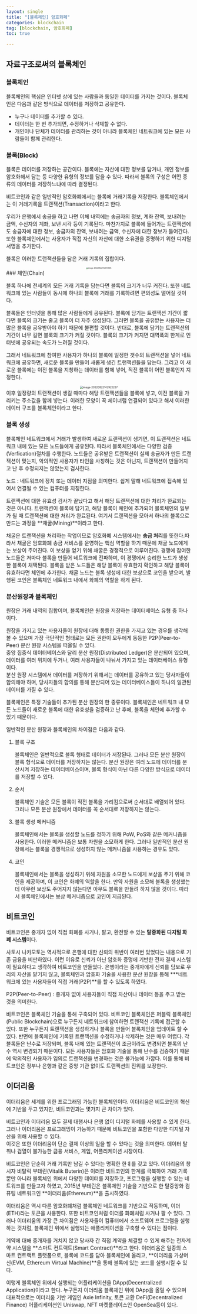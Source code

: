 ```yaml
---
layout: single
title: "[블록체인] 암호화폐"
categories: blockchain
tag: [blockchain, 암호화폐]
toc: true

---
```


## 자료구조로써의 블록체인

### 블록체인

블록체인의 핵심은 인터넷 상에 있는 사람들과 동일한 데이터를 가지는 것이다. 블록체인은 다음과 같은 방식으로 데이터를 저장하고 공유한다.

- 누구나 데이터를 추가할 수 있다.
- 데이터는 한 번 추가되면, 수정하거나 삭제할 수 없다.
- 개인이나 단체가 데이터를 관리하는 것이 아니라 블록체인 네트워크에 있는 모든 사람들이 함께 관리한다.

### 블록(Block)

블록은 데이터를 저장하는 공간이다. 블록에는 자산에 대한 정보를 담거나, 개인 정보를 암호화해서 담는 등 다양한 유형의 정보를 담을 수 있다. 따라서 블록의 구성은 어떤 종류의 데이터를 저장하느냐에 따라 결정된다.

비트코인과 같은 일반적인 암호화폐에서는 블록에 거래기록을 저장한다. 블록체인에서는 이 거래기록을 트랜잭션(Transaction)이라고 한다.

우리가 은행에서 송금을 하고 나면 이체 내역에는 송금자의 정보, 계좌 잔액, 보내려는 금액, 수신자의 계좌, 보낸 시각 등이 기록된다. 마찬가지로 블록에 들어가는 트랜잭션에도 송금자에 대한 정보, 송금자의 잔액, 보내려는 금액, 수신자에 대한 정보가 들어간다. 또한 블록체인에서는 사용자가 직접 자신의 자산에 대한 소유권을 증명하기 위한 디지털 서명을 추가한다.

블록은 이러한 트랜잭션들을 담은 거래 기록의 집합이다.
<center>
<img src="../../images/2022-08-22-blockchain_second/image-20220822142340065.png" alt="image-20220822142340065" style="zoom: 33%;" />
</center>
### 체인(Chain)

블록 하나에 전세계의 모든 거래 기록을 담는다면 블록의 크기가 너무 커진다. 또한 네트워크에 있는 사람들이 동시에 하나의 블록에 거래를 기록하려면 편의성도 떨어질 것이다.

블록들은 인터넷을 통해 많은 사람들에게 공유된다. 블록에 담기는 트랜잭션 기간이 짧다면 블록의 크기는 줄고 블록이 더 자주 생성된다. 그러면 블록을 공유받는 사용자는 더 많은 블록을 공유받아야 하기 때문에 불편할 것이다. 반대로, 블록에 담기는 트랜잭션의 기간이 너무 길면 블록의 크기가 커질 것이다. 블록의 크기가 커지면 대역폭의 한계로 인터넷에 공유되는 속도가 느려질 것이다.

그래서 네트워크에 참여한 사용자가 하나의 블록에 일정한 갯수의 트랜잭션을 넣어 네트워크에 공유하면, 새로운 블록을 만들어 새롭게 생긴 트랜잭션들을 담는다. 그리고 이 새로운 블록에는 이전 블록을 지칭하는 데이터를 함께 넣어, 직전 블록이 어떤 블록인지 지정한다.
<center>
<img src="../../images/2022-08-22-blockchain_second/image-20220822142922237.png" alt="image-20220822142922237" style="zoom:50%;" />
</center>
이후 일정량의 트랜잭션이 생길 때마다 해당 트랜잭션들을 블록에 넣고, 이전 블록을 가리키는 주소값을 함께 넣는다. 이러한 모양이 꼭 체이너럼 연결되어 있다고 해서 이러한 데이터 구조를 블록체인이라고 한다.

### 블록 생성

블록체인 네트워크에서 거래가 발생하여 새로운 트랜잭션이 생기면, 이 트랜잭션은 네트워크 내에 있는 모든 노드들에게 공유된다. 따라서 블록체인에서는 다양한 검증(Verfication)절차를 수행한다. 노드들은 공유받은 트랜잭션이 실제 송금자가 만든 트랜잭션이 맞는지, 악의적인 사용자가 타인을 사칭하는 것은 아닌지, 트랜잭션이 만들어지고 난 후 수정되지는 않았는지 검사한다.

노드 : 네트워크에 장치 또는 데이터 지점을 의미한다. 쉽게 말해 네트워크에 접속해 있어서 연결될 수 있는 컴퓨터를 지칭한다.

트랜잭션에 대한 유효성 검사가 끝났다고 해서 해당 트랜잭션에 대한 처리가 완료되는 것은 아니다. 트랜잭션이 블록에 담기고, 해당 블록이 체인에 추가되어 블록체인의 일부가 될 때 트랜잭션에 대한 처리가 완료된다. 여기서 트랜잭션을 모아서 하나의 블록으로 만드는 과정을 **채굴(Mining)**이라고 한다.

채굴은 트랜잭션을 처리하는 작업이므로 암호화폐 시스템에서는 **송금 처리**를 뜻한다.따라서 채굴은 암호화폐 송금 서비스를 운영하는 핵심 역할을 하기 때문에 채굴 노드에게는 보상이 주어진다. 이 보상을 얻기 위해 채굴은 경쟁적으로 이루어진다. 경쟁에 참여한 노드들은 저마다 블록을 만들어 네트워크에 전파하며, 이 경쟁에서 승리한 노드가 생성한 블록이 채택된다. 블록을 받은 노드들은 해당 블록이 유효한지 확인하고 해당 블록이 유효하다면 체인에 추가한다. 채굴 노드는 블록 생성에 대한 보상으로 코인을 받으며, 발행된 코인은 블록체인 네트워크 내에서 화폐의 역할을 하게 된다.

### 분산원장과 블록체인

원장은 거래 내역의 집합이며, 블록체인은 원장을 저장하는 데이터베이스 유형 중 하나이다.

원장을 가지고 있는 사용자들이 원장에 대해 동등한 권한을 가지고 있는 경우를 생각해 볼 수 있으며 가장 극단적인 형태로는 모든 권한이 모두에게 동등한 P2P(Peer-to-Peer) 분산 원장 시스템을 떠올릴 수 있다.  
중앙 집중식 데이터베이스와 달리 분산 원장(Distributed Ledger)은 분산되어 있으며, 데이터를 여러 위치에 두거나, 여러 사용자들이 나눠서 가지고 있는 데이터베이스 유형이다.  
분산 원장 시스템에서 데이터를 저장하기 위해서는 데이터를 공유하고 있는 당사자들이 합의해야 하며, 당사자들의 합의를 통해 분산되어 있는 데이터베이스들이 하나의 일관된 데이터를 가질 수 있다.

블록체인은 특정 기술들이 추가된 분산 원장의 한 종류이다. 블록체인은 네트워크 내 모든 노드들이 새로운 블록에 대한 유효성을 검증하고 난 후에, 블록을 체인에 추가할 수 있기 때문이다.

일반적인 분산 원장과 블록체인의 차이점은 다음과 같다.

1. 블록 구조

   블록체인은 일반적으로 블록 형태로 데이터가 저장된다. 그러나 모든 분산 원장이 블록 형식으로 데이터를 저장하지는 않는다. 분산 원장은 여러 노드에 데이터를 분산시켜 저장하는 데이터베이스이며, 블록 형식이 아닌 다른 다양한 방식으로 데이터를 저장할 수 있다.

2. 순서

   블록체인 기술은 모든 블록이 직전 블록을 가리킴으로써 순서대로 배열되어 있다. 그러나 모든 분산 원장에서 데이터를 꼭 순서대로 저장하지는 않는다.

3. 블록 생성 메커니즘

   블록체인에서는 블록을 생성할 노드를 정하기 위해 PoW, PoS와 같은 메커니즘을 사용한다. 이러한 메커니즘은 보통 자원을 소모하게 한다. 그러나 일반적인 분산 원장에서는 블록을 경쟁적으로 생성하지 않는 메커니즘을 사용하는 경우도 있다.

4. 코인

   블록체인에서는 블록을 생성하기 위해 자원을 소모한 노드에게 보상을 주기 위해 코인을 제공하며, 이 코인은 화폐의 역할을 한다. 만약 자원을 소모해 블록을 생성했는데 아무런 보상도 주어지지 않는다면 아무도 블록을 만들려 하지 않을 것이다. 따라서 블록체인에서는 보상 메커니즘으로 코인이 지급된다.

## 비트코인

비트코인은 중개자 없이 직접 화폐를 사거나, 팔고, 환전할 수 있는 **탈중화된 디지털 화폐 시스템**이다.

사토시 나카모토는 역사적으로 은행에 대한 신뢰의 위반이 여러번 있었다는 내용으로 기존 금융을 비판하였다. 이런 이유로 신뢰가 아닌 암호화 증명에 기반한 전자 결제 시스템이 필요하다고 생각하여 비트코인을 만들었다. 은행이라는 중개자에게 신뢰를 담보로 우리의 자산을 맡기지 않고, 블록체인과 암호화 기술을 사용한 분산 원장을 통해 ***네트워크에 있는 사용자들이 직접 거래(P2P)**를 할 수 있도록 하였다.

P2P(Peer-to-Peer) : 중개자 없이 사용자들이 직접 자산이나 데이터 등을 주고 받는 것을 의미한다.

비트코인은 블록체인 기술을 통해 구축되어 있다. 비트코인 블록체인은 퍼블릭 블록체인(Public Blockchain)으로 누구든지 네트워크에 참여하면 트랜잭션 기록에 접근할 수 있다. 또한 누구든지 트랜잭션을 생성하거나 블록을 만들어 블록체인을 업데이트 할 수 있다. 반면에 블록체인에 기록된 트랜잭션을 수정하거나 삭제하는 것은 매우 어렵다. 각 블록들은 난수로 저장되며, 블록 내에 있는 트랜잭션이 조금이라도 변경되면 블록의 난수 역시 변경되기 때문이다. 모든 사용자들은 암호화 기술을 통해 난수를 검증하기 때문에 악의적인 사용자가 임의로 트랜잭션을 변경하는 것은 불가능에 가깝다. 이를 통해 비트코인은 정부나 은행과 같은 중앙 기관 없이도 트랜잭션의 진위를 보장한다.

## 이더리움

이더리움은 세계를 위한 프로그래밍 가능한 블록체인이다. 이더리움은 비트코인의 혁신에 기반을 두고 있지만, 비트코인과는 몇가지 큰 차이가 있다.

비트코인과 이더리움 모두 결제 대행사나 은행 없이 디지털 화폐를 사용할 수 있게 한다. 그러나 이더리움은 프로그래밍이 가능하기 때문에 비트코인을 포함한 다양한 디지털 자산을 위해 사용할 수 있다.  
이것은 또한 이더리움이 단순 결제 이상의 일을 할 수 있다는 것을 의미한다. 데이터 탈취나 검열이 불가능한 금융 서비스, 게임, 어플리케이션 시장이다.

비트코인은 단순히 거래 기록만 남길 수 있다는 명확한 한ㅖ를 갖고 있다. 이더리움의 창시자 비탈릭 부테린(Vitalik Buterin)은 이러한 비트코인의 한계를 극복하여 거래 기록 뿐만 아니라 블록체인 위에서 다양한 데이터를 저장하고, 프로그램을 실행할 수 있는 네트워크를 만들고자 하였고, 2015년 부테린은 블록체인 기술을 기반으로 한 탈중앙화 컴퓨팅 네트워크인 **이더리움(Ethereum)**을 출시하였다.

이더리움은 역시 다른 암호화폐처럼 블록체인 네트워크를 기반으로 작동하며, 이더(ETH)라는 토큰을 사용한다. 또한 비트코인처럼 이더를 화폐처럼 사거나 팔 수 있다. 그러나 이더리움의 가장 큰 차이점은 사용자들이 컴퓨터에서 소프트웨어 프로그램을 실행하는 것처럼, 블록체인 위에서 실행되는 애플리케이션을 구축할 수 있다는 점이다.

계약에 대해 중개자를 거치지 않고 당사자 간 직접 계약을 체결할 수 있게 해주는 전자계약 시스템을 **스마트 컨트랙트(Smart Contract)**라고 한다. 이더리움은 일종의 스마트 컨트랙트 플랫폼으로, 블록에 코드를 담아 블록체인에 올리고, **이더리움 가상머신(EVM, Ethereum Virtual Machine)**을 통해 블록에 있는 코드를 실행시킬 수 있다.

이렇게 블록체인 위에서 실행되는 어플리케이션을 DApp(Decentralized Application)이라고 한다. 누구든지 이더리움 블록체인 위에 DApp을 올릴 수 있으며 대표적으로는 이더리움 기반 게임인 Axie Infinity, 토큰 교환 DeFi(Decentralized Finance) 어플리케이션인 Uniswap, NFT 마켓플레이스인 OpenSea등이 있다.